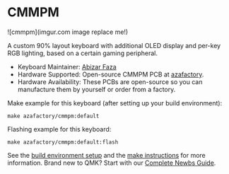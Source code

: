 # CMMPM

![cmmpm](imgur.com image replace me!)

A custom 90% layout keyboard with additional OLED display and per-key RGB lighting, based on a certain gaming peripheral.

* Keyboard Maintainer: [Abizar Faza](https://github.com/azaffaza)
* Hardware Supported: Open-source CMMPM PCB at [azafactory](https://github.com/azaffaza/azafactory).
* Hardware Availability: These PCBs are open-source so you can manufacture them by yourself or order from a factory.

Make example for this keyboard (after setting up your build environment):

    make azafactory/cmmpm:default

Flashing example for this keyboard:

    make azafactory/cmmpm:default:flash

See the [build environment setup](https://docs.qmk.fm/#/getting_started_build_tools) and the [make instructions](https://docs.qmk.fm/#/getting_started_make_guide) for more information. Brand new to QMK? Start with our [Complete Newbs Guide](https://docs.qmk.fm/#/newbs).